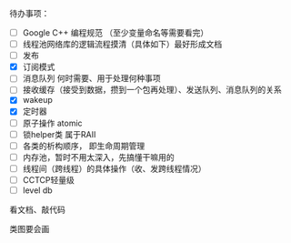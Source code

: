 待办事项：

- [ ] Google C++ 编程规范 （至少变量命名等需要看完）
- [ ] 线程池网络库的逻辑流程摸清（具体如下）最好形成文档
- [ ] 发布
- [x] 订阅模式
- [ ] 消息队列 何时需要、用于处理何种事项
- [ ] 接收缓存（接受到数据，攒到一个包再处理）、发送队列、消息队列的关系
- [x] wakeup
- [x] 定时器
- [ ] 原子操作 atomic
- [ ] 锁helper类  属于RAII
- [ ] 各类的析构顺序， 即生命周期管理
- [ ] 内存池，暂时不用太深入，先搞懂干嘛用的
- [ ] 线程间（跨线程）的具体操作（收、发跨线程情况）
- [ ] CCTCP轻量级 
- [ ] level db

看文档、敲代码

类图要会画